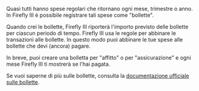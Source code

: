 Quasi tutti hanno spese regolari che ritornano ogni mese, trimestre o anno. In Firefly III è possibile registrare tali spese come "bollette".

Quando crei le bollette, Firefly III riporterà l'importo previsto delle bollette per ciascun periodo di tempo. Firefly III usa le regole per abbinare le transazioni alle bollette. In questo modo puoi abbinare le tue spese alle bollette che devi (ancora) pagare.

In breve, puoi creare una bolletta per "affitto" o per "assicurazione" e ogni mese Firefly III ti mostrerà se l'hai pagata.

Se vuoi saperne di più sulle bollette, consulta la [documentazione ufficiale sulle bollette](https://docs.firefly-iii.org/advanced-concepts/bills).